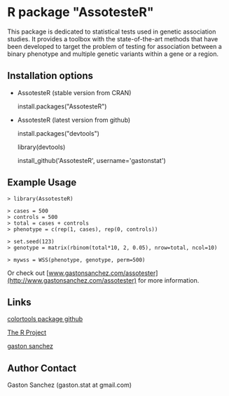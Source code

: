R package "AssotesteR"
============================

This package is dedicated to statistical tests used in genetic association studies. It provides a toolbox with the state-of-the-art methods that have been developed to target the problem of testing for association between a binary phenotype and multiple genetic variants within a gene or a region. 

Installation options
-----------------------------
*  AssotesteR (stable version from CRAN)

   install.packages("AssotesteR")

*  AssotesteR (latest version from github)

   install.packages("devtools") 

   library(devtools)
   
   install_github('AssotesteR',  username='gastonstat')


Example Usage
-------------
    > library(AssotesteR)

    > cases = 500
    > controls = 500
    > total = cases + controls
    > phenotype = c(rep(1, cases), rep(0, controls))

    > set.seed(123)
    > genotype = matrix(rbinom(total*10, 2, 0.05), nrow=total, ncol=10)

    > mywss = WSS(phenotype, genotype, perm=500)


Or check out [www.gastonsanchez.com/assotester](http://www.gastonsanchez.com/assotester) for more information.

Links
-----
[colortools package github](http://github.com/gastonstat/AssotesteR)

[The R Project](http://www.r-project.org/)

[gaston sanchez](http://www.gastonsanchez.com)


Author Contact
--------------
Gaston Sanchez (gaston.stat at gmail.com)
